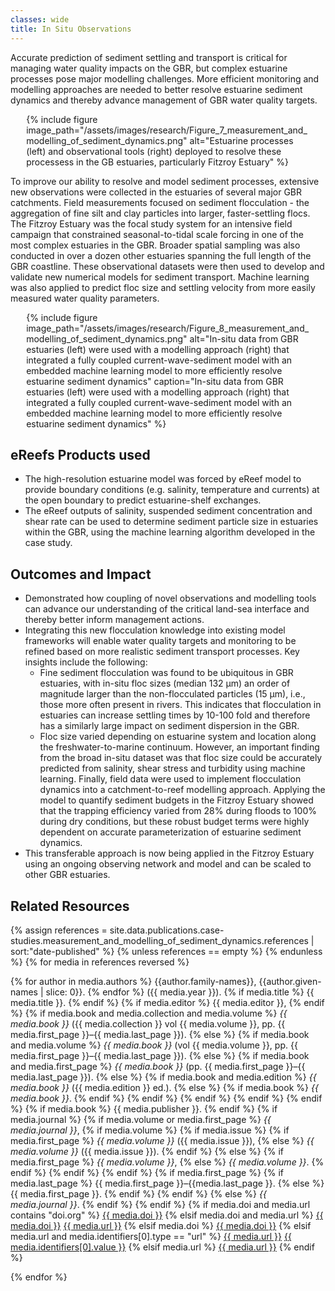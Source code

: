 ```yaml
---
classes: wide
title: In Situ Observations
---
```


Accurate prediction of sediment settling and transport is critical for managing water quality impacts on the GBR, but complex estuarine processes pose major modelling challenges. More efficient monitoring and modelling approaches are needed to better resolve estuarine sediment dynamics and thereby advance management of GBR water quality targets. 

<div style="max-width: 90%; margin: auto;">
{% include figure image_path="/assets/images/research/Figure_7_measurement_and_modelling_of_sediment_dynamics.png" alt="Estuarine processes (left) and observational tools (right) deployed to resolve these processess in the GB estuaries, particularly Fitzroy Estuary" %}
</div>

To improve our ability to resolve and model sediment processes, extensive new observations were collected in the estuaries of several major GBR catchments. Field measurements focused on sediment flocculation - the aggregation of fine silt and clay particles into larger, faster-settling flocs. The Fitzroy Estuary was the focal study system for an intensive field campaign that constrained seasonal-to-tidal scale forcing in one of the most complex estuaries in the GBR. Broader spatial sampling was also conducted in over a dozen other estuaries spanning the full length of the GBR coastline. These observational datasets were then used to develop and validate new numerical models for sediment transport. Machine learning was also applied to predict floc size and settling velocity from more easily measured water quality parameters. 

<div style="max-width: 90%; margin: auto;">
{% include figure image_path="/assets/images/research/Figure_8_measurement_and_modelling_of_sediment_dynamics.png" alt="In-situ data from GBR estuaries (left) were used with a modelling approach (right) that integrated a fully coupled current-wave-sediment model with an embedded machine learning model to more efficiently resolve estuarine sediment dynamics" caption="In-situ data from GBR estuaries (left) were used with a modelling approach (right) that integrated a fully coupled current-wave-sediment model with an embedded machine learning model to more efficiently resolve estuarine sediment dynamics" %}
</div>

## eReefs Products used
- The high-resolution estuarine model was forced by eReef model to provide boundary conditions (e.g. salinity, temperature and currents) at the open boundary to predict estuarine-shelf exchanges.
- The eReef outputs of salinity, suspended sediment concentration and shear rate can be used to determine sediment particle size in estuaries within the GBR, using the machine learning algorithm developed in the case study.

## Outcomes and Impact
- Demonstrated how coupling of novel observations and modelling tools can advance our understanding of the critical land-sea interface and thereby better inform management actions.
- Integrating this new flocculation knowledge into existing model frameworks will enable water quality targets and monitoring to be refined based on more realistic sediment transport processes. Key insights include the following:
  - Fine sediment flocculation was found to be ubiquitous in GBR estuaries, with in-situ floc sizes (median 132 µm) an order of magnitude larger than the non-flocculated particles (15 µm), i.e., those more often present in rivers. This indicates that flocculation in estuaries can increase settling times by 10-100 fold and therefore has a similarly large impact on sediment dispersion in the GBR. 
  - Floc size varied depending on estuarine system and location along the freshwater-to-marine continuum. However, an important finding from the broad in-situ dataset was that floc size could be accurately predicted from salinity, shear stress and turbidity using machine learning. Finally, field data were used to implement flocculation dynamics into a catchment-to-reef modelling approach. Applying the model to quantify sediment budgets in the Fitzroy Estuary showed that the trapping efficiency varied from 28% during floods to 100% during dry conditions, but these robust budget terms were highly dependent on accurate parameterization of estuarine sediment dynamics. 
- This transferable approach is now being applied in the Fitzroy Estuary using an ongoing observing network and model and can be scaled to other GBR estuaries.

## Related Resources

{% assign references = site.data.publications.case-studies.measurement_and_modelling_of_sediment_dynamics.references | sort:"date-published" %}
{% unless references == empty %}
{% endunless %}
{% for media in references reversed %}
<p class="references">
    {% for author in media.authors %}
    {{author.family-names}}, {{author.given-names | slice: 0}}.
    {% endfor %}
     ({{ media.year }}).
    {% if media.title %}
        {{ media.title }}.
    {% endif %}
    {% if media.editor %}
        {{ media.editor }},
    {% endif %}
    {% if media.book and media.collection and media.volume %}
        <i>{{ media.book }}</i> ({{ media.collection }} vol {{ media.volume }}, pp. {{ media.first_page }}–{{ media.last_page }}).
    {% else %}
        {% if media.book and media.volume %}
            <i>{{ media.book }}</i> (vol {{ media.volume }}, pp. {{ media.first_page }}–{{ media.last_page }}).
        {% else %}
            {% if media.book and media.first_page %}
                <i>{{ media.book }}</i> (pp. {{ media.first_page }}–{{ media.last_page }}).
            {% else %}
                {% if media.book and media.edition %}
                    <i>{{ media.book }}</i> ({{ media.edition }} ed.).
                {% else %}
                    {% if media.book %}
                        <i>{{ media.book }}</i>.
                    {% endif %}
                {% endif %}
            {% endif %}
        {% endif %}
    {% endif %}
    {% if media.book %}
        {{ media.publisher }}.
    {% endif %}
    {% if media.journal %}
        {% if media.volume or media.first_page %}
            <i>{{ media.journal }}</i>,
            {% if media.volume %}
                {% if media.issue %}
                    {% if media.first_page %}
                        <i>{{ media.volume }}</i> ({{ media.issue }}),
                    {% else %}
                        <i>{{ media.volume }}</i> ({{ media.issue }}).
                    {% endif %}
                {% else %}
                    {% if media.first_page %}
                        <i>{{ media.volume }}</i>,
                    {% else %}
                        <i>{{ media.volume }}</i>.
                    {% endif %}
                {% endif %}
            {% endif %}
            {% if media.first_page %}
                {% if media.last_page %}
                    {{ media.first_page }}–{{media.last_page }}.
                {% else %}
                    {{ media.first_page }}.
                {% endif %}
            {% endif %}
        {% else %}
            <i>{{ media.journal }}</i>.
        {% endif %}
    {% endif %}
    {% if media.doi and media.url contains "doi.org" %}
    <a href="https://doi.org/{{ media.doi }}">{{ media.doi }}</a>
    {% elsif media.doi and media.url %}
    <a href="https://doi.org/{{ media.doi }}">{{ media.doi }}</a>
    <a href="{{ media.url }}">{{ media.url }}</a>
    {% elsif media.doi %}
    <a href="https://doi.org/{{ media.doi }}">{{ media.doi }}</a>
    {% elsif media.url and media.identifiers[0].type == "url" %}
    <a href="{{ media.url }}">{{ media.url }}</a>
    <a href="{{ media.identifiers[0].value }}">{{ media.identifiers[0].value }}</a>
    {% elsif media.url %}
    <a href="{{ media.url }}">{{ media.url }}</a>
    {% endif %}
</p>
{% endfor %}